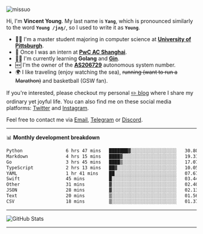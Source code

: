 <p align="left"> <img src="https://komarev.com/ghpvc/?username=missuo&label=Profile%20views&color=0e75b6&style=flat" alt="missuo" /> </p>


Hi, I'm **Vincent Young**. My last name is **`Yang`**, which is pronounced similarly to the word **`Young /jʌŋ/`**, so I used to write it as **`Young`**. 

-  👨‍🎓 I'm a master student majoring in computer science at [**University of Pittsburgh**](https://www.pitt.edu).
-  💼 Once I was an intern at **[PwC AC Shanghai](https://www.linkedin.com/company/pwc-ac-shanghai/)**.
-  👨‍💻 I'm currently learning **Golang** and [**Gin**](https://github.com/gin-gonic/gin).
-  🆕 I'm the owner of the **[AS206729](https://bgp.tools/AS206729)** autonomous system number.
-  🌍 I like traveling (enjoy watching the sea), ~~running (want to run a Marathon)~~ and basketball (GSW fan).

If you're interested, please checkout my personal [✏️ blog](https://missuo.me/) where I share my ordinary yet joyful life. You can also find me on these social media platforms: [Twitter](https://twitter.com/m1ssuo) and [Instagram](https://www.instagram.com/m1ssuo).

Feel free to contact me via <a href="mailto:i@yyt.moe">Email</a>, [Telegram](https://t.me/missuo) or [Discord](https://discordapp.com/users/missuo#7448).

-------

📊 **Monthly development breakdown**
<!--START_SECTION:waka-->

```txt
Python                6 hrs 47 mins   ███████▓░░░░░░░░░░░░░░░░░   30.80 %
Markdown              4 hrs 15 mins   ████▓░░░░░░░░░░░░░░░░░░░░   19.31 %
Go                    3 hrs 45 mins   ████▒░░░░░░░░░░░░░░░░░░░░   17.07 %
TypeScript            2 hrs 13 mins   ██▓░░░░░░░░░░░░░░░░░░░░░░   10.05 %
YAML                  1 hr 41 mins    ██░░░░░░░░░░░░░░░░░░░░░░░   07.67 %
Swift                 45 mins         █░░░░░░░░░░░░░░░░░░░░░░░░   03.44 %
Other                 31 mins         ▓░░░░░░░░░░░░░░░░░░░░░░░░   02.40 %
JSON                  28 mins         ▓░░░░░░░░░░░░░░░░░░░░░░░░   02.13 %
Text                  20 mins         ▒░░░░░░░░░░░░░░░░░░░░░░░░   01.56 %
CSV                   18 mins         ▒░░░░░░░░░░░░░░░░░░░░░░░░   01.37 %
```

<!--END_SECTION:waka-->

-------

![GitHub Stats](https://github-readme-stats-opal-alpha-76.vercel.app/api?username=missuo&show_icons=true&theme=transparent)

-------

